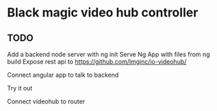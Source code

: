 # Black magic video hub controller

## TODO
Add a backend node server with ng init
Serve Ng App with files from ng build
Expose rest api to https://github.com/lmginc/io-videohub/

Connect angular app to talk to backend

Try it out

Connect videohub to router
